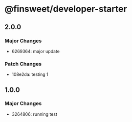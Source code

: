 # @finsweet/developer-starter

## 2.0.0

### Major Changes

- 6269364: major update

### Patch Changes

- 108e2da: testing 1

## 1.0.0

### Major Changes

- 3264806: running test
